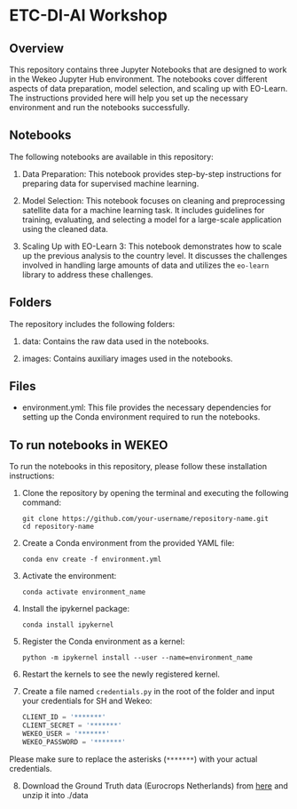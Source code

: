 
# ETC-DI-AI Workshop

## Overview

This repository contains three Jupyter Notebooks that are designed to work in the Wekeo Jupyter Hub environment. The notebooks cover different aspects of data preparation, model selection, and scaling up with EO-Learn. The instructions provided here will help you set up the necessary environment and run the notebooks successfully.

## Notebooks

The following notebooks are available in this repository:

1. Data Preparation: This notebook provides step-by-step instructions for preparing data for supervised machine learning.

2. Model Selection: This notebook focuses on cleaning and preprocessing satellite data for a machine learning task. It includes guidelines for training, evaluating, and selecting a model for a large-scale application using the cleaned data.

3. Scaling Up with EO-Learn 3: This notebook demonstrates how to scale up the previous analysis to the country level. It discusses the challenges involved in handling large amounts of data and utilizes the `eo-learn` library to address these challenges.

## Folders

The repository includes the following folders:

1. data: Contains the raw data used in the notebooks.

2. images: Contains auxiliary images used in the notebooks.

## Files

- environment.yml: This file provides the necessary dependencies for setting up the Conda environment required to run the notebooks.

## To run notebooks in WEKEO

To run the notebooks in this repository, please follow these installation instructions:

1. Clone the repository by opening the terminal and executing the following command:

   ```
   git clone https://github.com/your-username/repository-name.git
   cd repository-name
   ```

2. Create a Conda environment from the provided YAML file:

   ```
   conda env create -f environment.yml
   ```

3. Activate the environment:

   ```
   conda activate environment_name
   ```

4. Install the ipykernel package:

   ```
   conda install ipykernel
   ```

5. Register the Conda environment as a kernel:

   ```
   python -m ipykernel install --user --name=environment_name
   ```

6. Restart the kernels to see the newly registered kernel.

7. Create a file named `credentials.py` in the root of the folder and input your credentials for SH and Wekeo:

   ```python
   CLIENT_ID = '*******'
   CLIENT_SECRET = '*******'
   WEKEO_USER = '*******'
   WEKEO_PASSWORD = '*******'
   ```

Please make sure to replace the asterisks (`*******`) with your actual credentials.

8. Download the Ground Truth data (Eurocrops Netherlands) from [here](https://zenodo.org/record/7476474/files/NL_2020.zip?download=1) and unzip it into ./data
